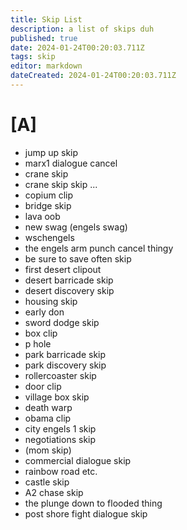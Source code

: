 ```yaml
---
title: Skip List
description: a list of skips duh
published: true
date: 2024-01-24T00:20:03.711Z
tags: skip
editor: markdown
dateCreated: 2024-01-24T00:20:03.711Z
---
```


# [A]
- jump up skip
- marx1 dialogue cancel
- crane skip
- crane skip skip
...
- copium clip
- bridge skip
- lava oob
- new swag (engels swag)
- wschengels
- the engels arm punch cancel thingy
- be sure to save often skip
- first desert clipout
- desert barricade skip
- desert discovery skip
- housing skip
- early don
- sword dodge skip
- box clip
- p hole
- park barricade skip
- park discovery skip
- rollercoaster skip
- door clip
- village box skip
- death warp
- obama clip
- city engels 1 skip
- negotiations skip
- (mom skip)
- commercial dialogue skip
- rainbow road etc.
- castle skip
- A2 chase skip
- the plunge down to flooded thing
- post shore fight dialogue skip